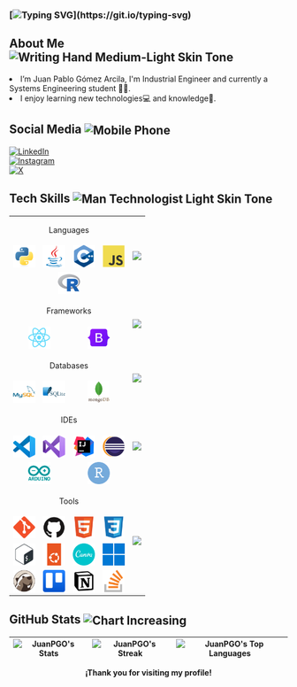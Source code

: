 
### [![Typing SVG](https://readme-typing-svg.herokuapp.com?font=Fira+Code&weight=600&pause=1000&color=288AB6&width=435&lines=%C2%A1Welcome+to+my+GitHub+page!+;I+really+appreciate+your+interest.)](https://git.io/typing-svg)

## About Me <img src="https://raw.githubusercontent.com/Tarikul-Islam-Anik/Animated-Fluent-Emojis/master/Emojis/Hand%20gestures/Writing%20Hand%20Medium-Light%20Skin%20Tone.png" alt="Writing Hand Medium-Light Skin Tone" width="25" height="25" />
<li>I’m Juan Pablo Gómez Arcila, I'm Industrial Engineer and currently a Systems Engineering student 👨‍💻.</li>
<li>I enjoy learning new technologies💻 and knowledge📖.</li>

## Social Media <img src="https://raw.githubusercontent.com/Tarikul-Islam-Anik/Animated-Fluent-Emojis/master/Emojis/Objects/Mobile%20Phone.png" alt="Mobile Phone" width="25" height="25" align="center"/>
[![LinkedIn](https://img.shields.io/badge/Juan_Pablo_G%C3%B3mez_Arcila-0077B5?style=flat-square&logo=LinkedIn&logoColor=0077B5&label=LinkedIn&labelColor=grey)](https://www.linkedin.com/in/juan-pablo-gomez-arcila/)</br>
[![Instagram](https://img.shields.io/badge/%40juanp.gom-E4405F?style=flat-square&logo=Instagram&label=Instagram)](https://www.instagram.com/juanp.gom/)</br>
[![X](https://img.shields.io/badge/%40JuanPabloGmezA1-black?style=flat-square&logo=X&logoColor=rgb(0%2C%200%2C%200)&label=X%20%2F%20Twitter)](https://x.com/JuanPabloGmezA1)</br>

## Tech Skills <img src="https://raw.githubusercontent.com/Tarikul-Islam-Anik/Animated-Fluent-Emojis/master/Emojis/People%20with%20professions/Man%20Technologist%20Light%20Skin%20Tone.png" alt="Man Technologist Light Skin Tone" width="25" height="25" align="center"/>
<table align="center">
  <!--- Start Languages table--->
  <tr>
    <td colspan="4" align=center><p>Languages</p></td>
    <td rowspan="3" align="center"><img src="https://user-images.githubusercontent.com/74038190/229223263-cf2e4b07-2615-4f87-9c38-e37600f8381a.gif"  height="150"></td>
  </tr>
  <tr>
    <td><a href="https://www.python.org/" target="_blank" rel="noreferrer"><img src="https://raw.githubusercontent.com/devicons/devicon/master/icons/python/python-original.svg" alt="Python" weight="40" height="40"></a</td>
    <td><a href="https://www.oracle.com/java/technologies/downloads/" target="_blank" rel="noreferrer"><img src="https://raw.githubusercontent.com/devicons/devicon/master/icons/java/java-original.svg" alt="Java" weight="40" height="40"></a></td>
    <td><a href="https://learn.microsoft.com/en-us/cpp/?view=msvc-170" target="_blank" rel="noreferrer"><img src="https://raw.githubusercontent.com/devicons/devicon/master/icons/cplusplus/cplusplus-original.svg" alt="Cplusplus" weight="40" height="40"></a></td>
    <td><a href="https://developer.mozilla.org/en-US/docs/Web/JavaScript" target="_blank" rel="noreferrer"><img src="https://raw.githubusercontent.com/devicons/devicon/master/icons/javascript/javascript-original.svg" alt="Javascript" weight="40" height="40"></a></td>   
  </tr>
  <tr>
    <td colspan="4" align=center><a href="https://www.r-project.org/" target="_blank" rel="noreferrer"><img src="https://raw.githubusercontent.com/devicons/devicon/master/icons/r/r-original.svg" alt="R" weight="40" height="40"></a</td>   
  </tr>
  <!--- End Languages table--->
  <!--- Start Frameworks table--->
  <tr>
    <td colspan="4" align="center"><p>Frameworks</p> </td>
    <td rowspan="2" align="center"><img src="https://user-images.githubusercontent.com/8650838/185037071-543daad4-b372-46d6-8049-976299643f7a.gif" weight="150" height="100"></td>
  </tr>
  <tr>
    <td colspan="2" align="center"><a href="https://react.dev/" target="_blank" rel="noreferrer"><img src="https://raw.githubusercontent.com/devicons/devicon/master/icons/react/react-original.svg" alt="React" weight="40" height="40"></a></td>
    <td colspan="2" align="center"><a href="https://getbootstrap.com/" target="_blank" rel="noreferrer"><img src="https://raw.githubusercontent.com/devicons/devicon/master/icons/bootstrap/bootstrap-original.svg" alt="Bootstrap" weight="40" height="40"></a></td>
  </tr>
  <!--- End Frameworks table--->
  <!--- Start Databases table--->
  <tr>
    <td colspan="4" align="center"><p>Databases</p> </td>
    <td rowspan="2" align="center"><img src="https://user-images.githubusercontent.com/74038190/219923809-b86dc415-a0c2-4a38-bc88-ad6cf06395a8.gif" weight="150" height="100"></td>
  </tr>
  <tr>
    <td><a href="https://www.mysql.com/" rel="noreferrer"><img src="https://raw.githubusercontent.com/devicons/devicon/master/icons/mysql/mysql-original-wordmark.svg" alt="MySQL" weight="40" height="40"></td>
    <td><a href="https://www.sqlite.org/" target="_blank" rel="noreferrer"><img src="https://raw.githubusercontent.com/devicons/devicon/master/icons/sqlite/sqlite-original-wordmark.svg" alt="Sqlite" weight="40" height="40"></a></td>
    <td colspan="2" align="center"><a href="https://www.mongodb.com/" target="_blank" rel="noreferrer"><img src="https://raw.githubusercontent.com/devicons/devicon/master/icons/mongodb/mongodb-original-wordmark.svg" alt="MongoDB" weight="40" height="40"></a>
</td>
  </tr>
  <!--- End Databases table--->
  <!--- Start IDEs table--->   
  <tr>
    <td colspan="4" align="center"><p>IDEs</p> </td>
    <td rowspan="3" align="center"><img src="https://user-images.githubusercontent.com/74038190/212749171-b84692a8-2b04-4e3b-93ca-ac14705da224.gif" height=130></td>
  </tr>
  <tr>
    <td><a href="https://code.visualstudio.com/" rel="noreferrer"><img src="https://raw.githubusercontent.com/devicons/devicon/master/icons/vscode/vscode-original.svg" alt="Vscode" weight="40" height="40"></a></td>
    <td><a href="https://visualstudio.microsoft.com/" target="_blank" rel="noreferrer"><img src="https://raw.githubusercontent.com/devicons/devicon/master/icons/visualstudio/visualstudio-original.svg" alt="Visualstudio" weight="40" height="40"></a></td>
    <td><a href="https://www.jetbrains.com/idea/" target="_blank" rel="noreferrer"><img src="https://raw.githubusercontent.com/devicons/devicon/master/icons/intellij/intellij-original.svg" alt="Intellij" weight="40" height="40"></a></td>
    <td><a href="https://eclipseide.org/" target="_blank" rel="noreferrer"><img src="https://raw.githubusercontent.com/devicons/devicon/master/icons/eclipse/eclipse-original.svg" alt="Eclipse" weight="40" height="40"></a></td>
  </tr>
  <tr>
    <td colspan="2" align="center"><a href="https://www.arduino.cc/en/software" target="_blank" rel="noreferrer"><img src="https://raw.githubusercontent.com/devicons/devicon/master/icons/arduino/arduino-original-wordmark.svg" alt="Arduino" weight="40" height="40"></a></td>
    <td colspan="2" align="center"><a href="https://docs.posit.co/guides.html#rstudio" target="_blank" rel="noreferrer"><img src="https://raw.githubusercontent.com/devicons/devicon/master/icons/rstudio/rstudio-original.svg" alt="Rstudio" weight="40" height="40"></a></td>
  </tr>
  <!--- End IDEs table--->  
  <!--- Start Tools table---> 
  <tr>
    <td colspan="4" align="center"><p>Tools</p> </td>
    <td rowspan="4" align="center"><img src="https://user-images.githubusercontent.com/74038190/212748842-9fcbad5b-6173-4175-8a61-521f3dbb7514.gif" height="150"></td>
  </tr>
  <tr>
    <td><a href="https://git-scm.com/" rel="noreferrer"><img src="https://raw.githubusercontent.com/devicons/devicon/master/icons/git/git-original.svg" alt="Git" weight="40" height="40"></a></td>
    <td><a href="https://github.com/" target="_blank" rel="noreferrer"><img src="https://raw.githubusercontent.com/devicons/devicon/master/icons/github/github-original.svg" alt="Github" weight="40" height="40"></a></td>
    <td><a href="https://developer.mozilla.org/en-US/docs/Web/HTML" target="_blank" rel="noreferrer"><img src="https://raw.githubusercontent.com/devicons/devicon/master/icons/html5/html5-original.svg" alt="Html5" weight="40" height="40"></a></td>
    <td><a href="https://www.w3.org/Style/CSS/Overview.en.html" target="_blank" rel="noreferrer"><img src="https://raw.githubusercontent.com/devicons/devicon/master/icons/css3/css3-original.svg" alt="Css3" weight="40" height="40">
</a></td>  
  </tr>
  <tr>
    <td><a href="https://www.gnu.org/software/bash/" target="_blank" rel="noreferrer"><img src="https://raw.githubusercontent.com/devicons/devicon/master/icons/bash/bash-original.svg" alt="Bash" weight="40" height="40"></a></td>
    <td><a href="https://ubuntu.com/" target="_blank" rel="noreferrer"><img src="https://raw.githubusercontent.com/devicons/devicon/master/icons/ubuntu/ubuntu-original.svg" alt="Ubuntu" weight="40" height="40"></a></td>
    <td><a href="https://www.canva.com/" target="_blank" rel="noreferrer"><img src="https://raw.githubusercontent.com/devicons/devicon/master/icons/canva/canva-original.svg" alt="Canva" weight="40" height="40"></a></td>
    <td><a href="https://www.microsoft.com/en-us/windows/?r=1" target="_blank" rel="noreferrer"><img src="https://raw.githubusercontent.com/devicons/devicon/master/icons/windows11/windows11-original.svg" alt="Windows" weight="40" height="40">
</a></td>
  </tr>
  <tr>
    <td><a href="https://dbeaver.io/" target="_blank" rel="noreferrer"><img src="https://raw.githubusercontent.com/devicons/devicon/master/icons/dbeaver/dbeaver-original.svg" alt="DBeaver" weight="40" height="40"></a></td>
    <td><a href="https://trello.com/" target="_blank" rel="noreferrer"><img src="https://raw.githubusercontent.com/devicons/devicon/master/icons/trello/trello-original.svg" alt="Trello" weight="40" height="40"></a></td>
    <td><a href="https://www.notion.so/" target="_blank" rel="noreferrer"><img src="https://raw.githubusercontent.com/devicons/devicon/master/icons/notion/notion-original.svg" alt="Notion" weight="40" height="40"></a></td>
    <td><a href="https://stackoverflow.com/" target="_blank" rel="noreferrer"><img src="https://raw.githubusercontent.com/devicons/devicon/master/icons/stackoverflow/stackoverflow-original.svg" alt="Stackoverflow" weight="40" height="40"></a></td>
</a></td>
  </tr>
  <!--- End Tools table---> 
</table>

## GitHub Stats <img src="https://raw.githubusercontent.com/Tarikul-Islam-Anik/Animated-Fluent-Emojis/master/Emojis/Objects/Chart%20Increasing.png" alt="Chart Increasing" width="25" height="25" align="center"/>

<div align="center">

| ![JuanPGO's Stats](https://github-readme-stats.vercel.app/api?username=JuanPGO&theme=react&show_icons=true&hide_border=true&count_private=false)  | ![JuanPGO's Streak](https://github-readme-streak-stats.herokuapp.com/?user=JuanPGO&theme=react&hide_border=true)| ![JuanPGO's Top Languages](https://github-readme-stats.vercel.app/api/top-langs/?username=JuanPGO&theme=react&show_icons=true&hide_border=true&layout=compact)|
| ------------- | ------------- | ------------- |

</div>

<div align="center">
  <p><strong>¡Thank you for visiting my profile!</strong></p>
</div>
